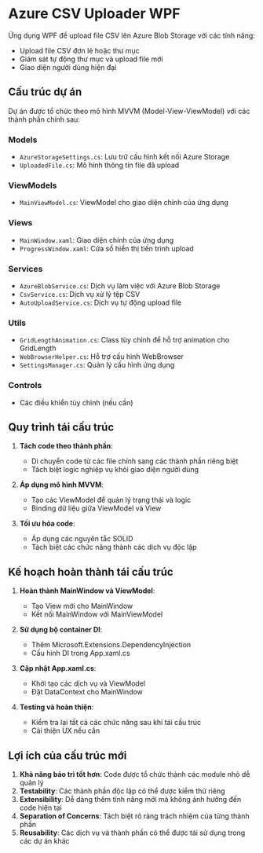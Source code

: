 # Azure CSV Uploader WPF

Ứng dụng WPF để upload file CSV lên Azure Blob Storage với các tính năng:
- Upload file CSV đơn lẻ hoặc thư mục
- Giám sát tự động thư mục và upload file mới
- Giao diện người dùng hiện đại

## Cấu trúc dự án

Dự án được tổ chức theo mô hình MVVM (Model-View-ViewModel) với các thành phần chính sau:

### Models
- `AzureStorageSettings.cs`: Lưu trữ cấu hình kết nối Azure Storage
- `UploadedFile.cs`: Mô hình thông tin file đã upload

### ViewModels
- `MainViewModel.cs`: ViewModel cho giao diện chính của ứng dụng

### Views
- `MainWindow.xaml`: Giao diện chính của ứng dụng
- `ProgressWindow.xaml`: Cửa sổ hiển thị tiến trình upload

### Services
- `AzureBlobService.cs`: Dịch vụ làm việc với Azure Blob Storage
- `CsvService.cs`: Dịch vụ xử lý tệp CSV
- `AutoUploadService.cs`: Dịch vụ tự động upload file

### Utils
- `GridLengthAnimation.cs`: Class tùy chỉnh để hỗ trợ animation cho GridLength
- `WebBrowserHelper.cs`: Hỗ trợ cấu hình WebBrowser
- `SettingsManager.cs`: Quản lý cấu hình ứng dụng

### Controls
- Các điều khiển tùy chỉnh (nếu cần)

## Quy trình tái cấu trúc

1. **Tách code theo thành phần**:
   - Di chuyển code từ các file chính sang các thành phần riêng biệt
   - Tách biệt logic nghiệp vụ khỏi giao diện người dùng

2. **Áp dụng mô hình MVVM**:
   - Tạo các ViewModel để quản lý trạng thái và logic
   - Binding dữ liệu giữa ViewModel và View

3. **Tối ưu hóa code**:
   - Áp dụng các nguyên tắc SOLID
   - Tách biệt các chức năng thành các dịch vụ độc lập

## Kế hoạch hoàn thành tái cấu trúc

1. **Hoàn thành MainWindow và ViewModel**:
   - Tạo View mới cho MainWindow
   - Kết nối MainWindow với MainViewModel

2. **Sử dụng bộ container DI**:
   - Thêm Microsoft.Extensions.DependencyInjection
   - Cấu hình DI trong App.xaml.cs

3. **Cập nhật App.xaml.cs**:
   - Khởi tạo các dịch vụ và ViewModel
   - Đặt DataContext cho MainWindow

4. **Testing và hoàn thiện**:
   - Kiểm tra lại tất cả các chức năng sau khi tái cấu trúc
   - Cải thiện UX nếu cần

## Lợi ích của cấu trúc mới

1. **Khả năng bảo trì tốt hơn**: Code được tổ chức thành các module nhỏ dễ quản lý
2. **Testability**: Các thành phần độc lập có thể được kiểm thử riêng
3. **Extensibility**: Dễ dàng thêm tính năng mới mà không ảnh hưởng đến code hiện tại
4. **Separation of Concerns**: Tách biệt rõ ràng trách nhiệm của từng thành phần
5. **Reusability**: Các dịch vụ và thành phần có thể được tái sử dụng trong các dự án khác